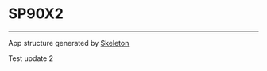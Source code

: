 # SP90X2
***
App structure generated by [Skeleton](https://github.com/EtienneLem/skeleton)

Test update 2
